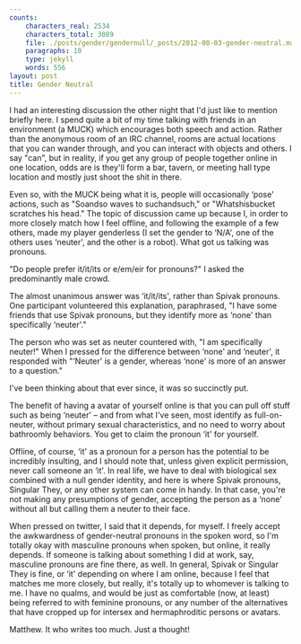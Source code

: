 ```yaml
---
counts:
    characters_real: 2534
    characters_total: 3089
    file: ./posts/gender/gendernull/_posts/2012-08-03-gender-neutral.markdown
    paragraphs: 10
    type: jekyll
    words: 556
layout: post
title: Gender Neutral
---
```


I had an interesting discussion the other night that I'd just like to mention briefly here.  I spend quite a bit of my time talking with friends in an environment (a MUCK) which encourages both speech and action.  Rather than the anonymous room of an IRC channel, rooms are actual locations that you can wander through, and you can interact with objects and others.  I say "can", but in reality, if you get any group of people together online in one location, odds are is they'll form a bar, tavern, or meeting hall type location and mostly just shoot the shit in there.

Even so, with the MUCK being what it is, people will occasionally ‘pose' actions, such as "Soandso waves to suchandsuch," or "Whatshisbucket scratches his head."  The topic of discussion came up because I, in order to more closely match how I feel offline, and following the example of a few others, made my player genderless (I set the gender to ‘N/A', one of the others uses ‘neuter', and the other is a robot).  What got us talking was pronouns.

"Do people prefer it/it/its or e/em/eir for pronouns?" I asked the predominantly male crowd.

The almost unanimous answer was ‘it/it/its', rather than Spivak pronouns.  One participant volunteered this explanation, paraphrased, "I have some friends that use Spivak pronouns, but they identify more as ‘none' than specifically ‘neuter'."

The person who was set as neuter countered with, "I am specifically neuter!"  When I pressed for the difference between ‘none' and ‘neuter', it responded with "‘Neuter' is a gender, whereas ‘none' is more of an answer to a question."

I've been thinking about that ever since, it was so succinctly put.

The benefit of having a avatar of yourself online is that you can pull off stuff such as being ‘neuter' – and from what I've seen, most identify as full-on-neuter, without primary sexual characteristics, and no need to worry about bathroomly behaviors.  You get to claim the pronoun ‘it' for yourself.

Offline, of course, ‘it' as a pronoun for a person has the potential to be incredibly insulting, and I should note that, unless given explicit permission, never call someone an ‘it'.  In real life, we have to deal with biological sex combined with a null gender identity, and here is where Spivak pronouns, Singular They, or any other system can come in handy.  In that case, you're not making any presumptions of gender, accepting the person as a ‘none'  without all but calling them a neuter to their face.

When pressed on twitter, I said that it depends, for myself.  I freely accept the awkwardness of gender-neutral pronouns in the spoken word, so I'm totally okay with masculine pronouns when spoken, but online, it really depends.  If someone is talking about something I did at work, say, masculine pronouns are fine there, as well.  In general, Spivak or Singular They is fine, or ‘it' depending on where I am online, because I feel that matches me more closely, but really, it's totally up to whomever is talking to me.  I have no qualms, and would be just as comfortable (now, at least) being referred to with feminine pronouns, or any number of the alternatives that have cropped up for intersex and hermaphroditic persons or avatars.

Matthew.  It who writes too much.  Just a thought!
